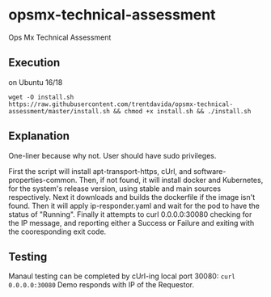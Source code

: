 # opsmx-technical-assessment
Ops Mx Technical Assessment

## Execution
on Ubuntu 16/18

`wget -O install.sh https://raw.githubusercontent.com/trentdavida/opsmx-technical-assessment/master/install.sh && chmod +x install.sh && ./install.sh`

## Explanation
One-liner because why not. User should have sudo privileges.

First the script will install apt-transport-https, cUrl, and software-properties-common. Then, if not found, it will install docker and Kubernetes, for the system's release version, using stable and main sources respectively. Next it downloads and builds the dockerfile if the image isn't found. Then it will apply ip-responder.yaml and wait for the pod to have the status of "Running". Finally it attempts to curl 0.0.0.0:30080 checking for the IP message, and reporting either a Success or Failure and exiting with the cooresponding exit code.

## Testing
Manaul testing can be completed by cUrl-ing local port 30080: `curl 0.0.0.0:30080`
Demo responds with IP of the Requestor.

